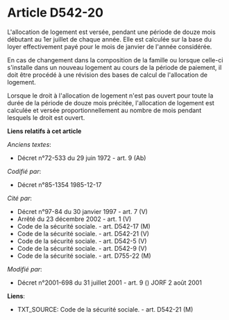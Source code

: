 # Article D542-20

L'allocation de logement est versée, pendant une période de douze mois débutant au 1er juillet de chaque année. Elle est
calculée sur la base du loyer effectivement payé pour le mois de janvier de l'année considérée.

En cas de changement dans la composition de la famille ou lorsque celle-ci s'installe dans un nouveau logement au cours de la
période de paiement, il doit être procédé à une révision des bases de calcul de l'allocation de logement. 

Lorsque le droit à l'allocation de logement n'est pas ouvert pour toute la durée de la période de douze mois précitée,
l'allocation de logement est calculée et versée proportionnellement au nombre de mois pendant lesquels le droit est ouvert.

**Liens relatifs à cet article**

_Anciens textes_:

  - Décret n°72-533 du 29 juin 1972 - art. 9 (Ab)

_Codifié par_:

  - Décret n°85-1354 1985-12-17

_Cité par_:

  - Décret n°97-84 du 30 janvier 1997 - art. 7 (V)
  - Arrêté du 23 décembre 2002 - art. 1 (V)
  - Code de la sécurité sociale. - art. D542-17 (M)
  - Code de la sécurité sociale. - art. D542-21 (V)
  - Code de la sécurité sociale. - art. D542-5 (V)
  - Code de la sécurité sociale. - art. D542-9 (V)
  - Code de la sécurité sociale. - art. D755-22 (M)

_Modifié par_:

  - Décret n°2001-698 du 31 juillet 2001 - art. 9 () JORF 2 août 2001

**Liens**:

  - TXT_SOURCE: Code de la sécurité sociale. - art. D542-21 (M)
